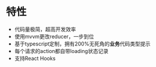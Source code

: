 # 特性

* 代码量极简，超高开发效率
* 使用mvvm更改reducer，一步到位
* 基于typescript定制，拥有200%无死角的**业务**代码类型提示
* 每个请求的action都自带loading状态记录
* 支持React Hooks

